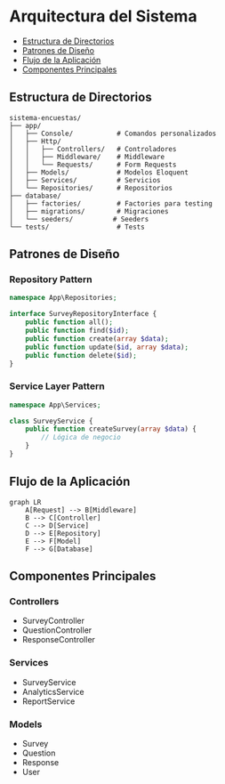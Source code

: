 # Arquitectura del Sistema

- [Estructura de Directorios](#directory-structure)
- [Patrones de Diseño](#design-patterns)
- [Flujo de la Aplicación](#application-flow)
- [Componentes Principales](#main-components)

<a name="directory-structure"></a>
## Estructura de Directorios

```plaintext
sistema-encuestas/
├── app/
│   ├── Console/           # Comandos personalizados
│   ├── Http/
│   │   ├── Controllers/   # Controladores
│   │   ├── Middleware/    # Middleware
│   │   └── Requests/      # Form Requests
│   ├── Models/            # Modelos Eloquent
│   ├── Services/          # Servicios
│   └── Repositories/      # Repositorios
├── database/
│   ├── factories/         # Factories para testing
│   ├── migrations/        # Migraciones
│   └── seeders/          # Seeders
└── tests/                 # Tests
```

<a name="design-patterns"></a>
## Patrones de Diseño

### Repository Pattern
```php
namespace App\Repositories;

interface SurveyRepositoryInterface {
    public function all();
    public function find($id);
    public function create(array $data);
    public function update($id, array $data);
    public function delete($id);
}
```

### Service Layer Pattern
```php
namespace App\Services;

class SurveyService {
    public function createSurvey(array $data) {
        // Lógica de negocio
    }
}
```

<a name="application-flow"></a>
## Flujo de la Aplicación

```mermaid
graph LR
    A[Request] --> B[Middleware]
    B --> C[Controller]
    C --> D[Service]
    D --> E[Repository]
    E --> F[Model]
    F --> G[Database]
```

<a name="main-components"></a>
## Componentes Principales

### Controllers
- SurveyController
- QuestionController
- ResponseController

### Services
- SurveyService
- AnalyticsService
- ReportService

### Models
- Survey
- Question
- Response
- User